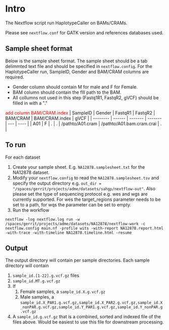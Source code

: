 # Intro

The Nextflow script run HaplotypeCaller on BAMs/CRAMs.

Please see `nextflow.conf` for GATK version and references databases used.

## Sample sheet format

Below is the sample sheet format. The sample sheet should be a tab delimmted text file and should be specified in `nextflow.config`.  For the HaplotypeCaller run, SampleID, Gender and BAM/CRAM columns are required.

- Gender column should contain M for male and F for Female.
- BAM column should contain the flll path to the BAM.
- All collumns not used in this step (Fastq1R1, FastqR2, gVCF) should be filled in with a "."

<span style="color:red"> add column BAM/CRAM.index </span>
| SampleID | Gender | FastqR1 | FastqR2 | BAM/CRAM | BAM/CRAM.index | gVCF |
| -------- | ------ | ------- | ------- | --- | ---- |
| A01      | F      | .       | .       | /pathto/A01.cram | /pathto/A01.bam.cram.crai  | . |


## To run

For each dataset
1) Create your sample sheet. E.g. `NA12878.samplesheet.txt` for the NA12878 dataset.
2) Modify your `nextflow.config` to read the `NA12878.samplesheet.tsv` and specify the output directory e.g. `out_dir = "/spaces/gerrit/projects/adme/datasets/sahgp/nextflow-out"`. Also please set the type of sequencing protocol e.g. wes and wgs are currently supported. For wes the target_regions parameter needs to be set to a path, for wqs the parameter can be set to empty.
3) Run the workflow
```
nextflow -log nextflow.log run -w /spaces/gerrit/projects/adme/datasets/NA12878/nextflow-work -c nextflow.config main.nf -profile wits -with-report NA12878.report.html -with-trace -with-timeline NA12878.timeline.html -resume
```

## Output

The output directory will contain per sample directories. Each sample directory will contain

1. `sample_id.[1-22].g.vcf.gz` files
1. `sample_id.MT.g.vcf.gz`
1. If
   1. Female samples, a `sample_id.X.g.vcf.gz`
   1. Male samples, a  `sample_id.X_PAR1.g.vcf.gz,sample_id.X_PAR2.g.vcf.gz,sample_id.X_nonPAR.g.vcf.gz,sample_id.Y_PAR1.g.vcf.gz,sample_id.Y_nonPAR.g.vcf.gz`
1. A `sample_id.g.vcf.gz` that is a combined, sorted and indexed file of the files above.  Would be easiest to use this file for downstream processing.
